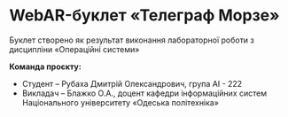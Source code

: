 # WebAR-буклет «Телеграф Морзе»
Буклет створено як результат виконання лабораторної роботи з дисципліни
«Операційні системи»

**Команда проєкту:**
- Студент – Рубаха Дмитрій Олександрович, група АІ - 222
- Викладач – Блажко О.А., доцент кафедри інформаційних систем Національного
університету «Одеська політехніка»
